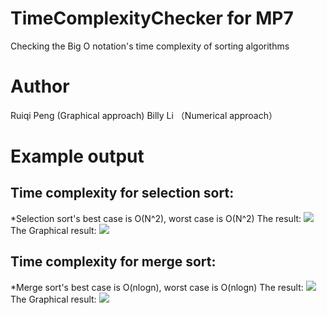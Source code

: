 # TimeComplexityChecker for MP7
Checking the Big O notation's time complexity of sorting algorithms

# Author
Ruiqi Peng (Graphical approach)
Billy Li （Numerical approach）

# Example output
## Time complexity for selection sort:
*Selection sort's best case is O(N^2), worst case is O(N^2)
The result:
![](https://github.com/rickypeng99/TimeComplexityChecker/tree/master/Screenshots/SelectionTime.png)
The Graphical result:
![](https://github.com/rickypeng99/TimeComplexityChecker/tree/master/Screenshots/SelectionGraph.png)

## Time complexity for merge sort:
*Merge sort's best case is O(nlogn), worst case is O(nlogn)
The result:
![](https://github.com/rickypeng99/TimeComplexityChecker/tree/master/Screenshots/MergeTime.png)
The Graphical result:
![](https://github.com/rickypeng99/TimeComplexityChecker/tree/master/Screenshots/MergeGraph.png)